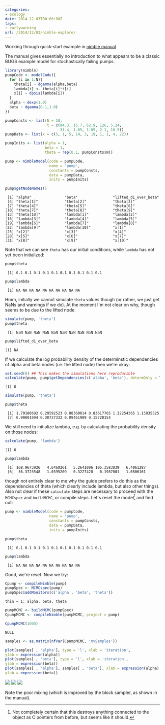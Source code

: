 ```yaml
---
categories:
- ecology
date: 2014-12-03T00:00:00Z
tags:
- earlywarning
url: /2014/12/03/nimble-explore/
---
```


Working through quick-start example in [nimble manual](http://r-nimble.org/manuals/NimbleUserManual.pdf)




The manual gives essentially no introduction to what appears to be a classic BUGS example model for stochastically failing pumps.  


```r
library(nimble)
pumpCode <- modelCode({
  for (i in 1:N){
    theta[i] ~ dgamma(alpha,beta)
    lambda[i] <- theta[i]*t[i]
    x[i] ~ dpois(lambda[i])
  }
  alpha ~ dexp(1.0)
  beta ~ dgamma(0.1,1.0)
})
```


```r
pumpConsts <- list(N = 10, 
                   t = c(94.3, 15.7, 62.9, 126, 5.24,
                         31.4, 1.05, 1.05, 2.1, 10.5))
pumpData <- list(x = c(5, 1, 5, 14, 3, 19, 1, 1, 4, 22))
```


```r
pumpInits <- list(alpha = 1, 
                  beta = 1,
                  theta = rep(0.1, pumpConsts$N))
```



```r
pump <- nimbleModel(code = pumpCode, 
                    name = 'pump', 
                    constants = pumpConsts,
                    data = pumpData, 
                    inits = pumpInits)

pump$getNodeNames()
```

```
 [1] "alpha"               "beta"                "lifted_d1_over_beta"
 [4] "theta[1]"            "theta[2]"            "theta[3]"           
 [7] "theta[4]"            "theta[5]"            "theta[6]"           
[10] "theta[7]"            "theta[8]"            "theta[9]"           
[13] "theta[10]"           "lambda[1]"           "lambda[2]"          
[16] "lambda[3]"           "lambda[4]"           "lambda[5]"          
[19] "lambda[6]"           "lambda[7]"           "lambda[8]"          
[22] "lambda[9]"           "lambda[10]"          "x[1]"               
[25] "x[2]"                "x[3]"                "x[4]"               
[28] "x[5]"                "x[6]"                "x[7]"               
[31] "x[8]"                "x[9]"                "x[10]"              
```

Note that we can see `theta` has our initial conditions, while `lambda` has not yet been initialized:


```r
pump$theta
```

```
 [1] 0.1 0.1 0.1 0.1 0.1 0.1 0.1 0.1 0.1 0.1
```

```r
pump$lambda
```

```
 [1] NA NA NA NA NA NA NA NA NA NA
```

Hmm, initially we cannot simulate `theta` values though (or rather, we just get NaNs and warnings if we do). At the moment I'm not clear on why, though seems to be due to the lifted node:


```r
simulate(pump, 'theta')
pump$theta
```

```
 [1] NaN NaN NaN NaN NaN NaN NaN NaN NaN NaN
```


```r
pump$lifted_d1_over_beta
```

```
[1] NA
```



If we calculate the log probability density of the determinstic dependencies of alpha and beta nodes (i.e. the lifted node) then we're okay: 


```r
set.seed(0) ## This makes the simulations here reproducible
calculate(pump, pump$getDependencies(c('alpha', 'beta'), determOnly = TRUE))
```

```
[1] 0
```

```r
simulate(pump, 'theta')
```


```r
pump$theta
```

```
 [1] 1.79180692 0.29592523 0.08369014 0.83617765 1.22254365 1.15835525
 [7] 0.99001994 0.30737332 0.09461909 0.15720154
```

We still need to initialize lambda, e.g. by calculating the probability density on those nodes:


```r
calculate(pump, 'lambda')
```

```
[1] 0
```

```r
pump$lambda
```

```
 [1] 168.9673926   4.6460261   5.2641096 105.3583839   6.4061287
 [6]  36.3723548   1.0395209   0.3227420   0.1987001   1.6506161
```

though not entirely clear to me why the guide prefers to do this as the dependencies of theta (which clearly include lambda, but also other things).  Also not clear if these `calculate` steps are necessary to proceed with the `MCMCspec` and `buildMCMC`, or compile steps.  Let's reset the model[^1] and find out:

[^1]: Not completely certain that this destroys anything connected to the object as C pointers from before, but seems like it should. 


```r
pump <- nimbleModel(code = pumpCode, 
                    name = 'pump', 
                    constants = pumpConsts,
                    data = pumpData, 
                    inits = pumpInits)

pump$theta
```

```
 [1] 0.1 0.1 0.1 0.1 0.1 0.1 0.1 0.1 0.1 0.1
```

```r
pump$lambda
```

```
 [1] NA NA NA NA NA NA NA NA NA NA
```


Good, we're reset. Now we try:


```r
Cpump <- compileNimble(pump)
pumpSpec <- MCMCspec(pump)
pumpSpec$addMonitors(c('alpha', 'beta', 'theta'))
```

```
thin = 1: alpha, beta, theta
```



```r
pumpMCMC <- buildMCMC(pumpSpec)
CpumpMCMC <- compileNimble(pumpMCMC, project = pump)
```


```r
CpumpMCMC(1000)
```

```
NULL
```

```r
samples <- as.matrix(nfVar(CpumpMCMC, 'mvSamples'))
```


```r
plot(samples[ , 'alpha'], type = 'l', xlab = 'iteration',
ylab = expression(alpha))
plot(samples[ , 'beta'], type = 'l', xlab = 'iteration',
ylab = expression(beta))
plot(samples[ , 'alpha'], samples[ , 'beta'], xlab = expression(alpha),
ylab = expression(beta))
```

![](/2014/assets/figures/posts/2014-12-03-nimble-explore/unnamed-chunk-15-1.png) ![](/2014/assets/figures/posts/2014-12-03-nimble-explore/unnamed-chunk-15-2.png) ![](/2014/assets/figures/posts/2014-12-03-nimble-explore/unnamed-chunk-15-3.png) 

Note the poor mixing (which is improved by the block sampler, as shown in the manual).



